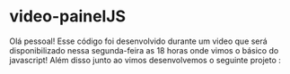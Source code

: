 # video-painelJS

Olá pessoal! Esse código foi desenvolvido durante um video que será disponibilizado nessa segunda-feira as 18 horas onde vimos o básico do javascript! Além disso junto ao vimos desenvolvemos o seguinte projeto :


